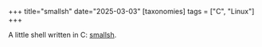 +++
title="smallsh"
date="2025-03-03"
[taxonomies]
tags = ["C", "Linux"]
+++

A little shell written in C: [smallsh](https://github.com/DavidRambo/smallsh).
